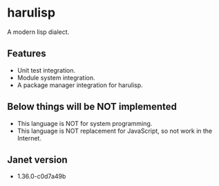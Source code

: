 # harulisp

A modern lisp dialect.

## Features

- Unit test integration.
- Module system integration.
- A package manager integration for harulisp.

## Below things will be NOT implemented

- This language is NOT for system programming.
- This language is NOT replacement for JavaScript, so not work in the Internet.

## Janet version
- 1.36.0-c0d7a49b
